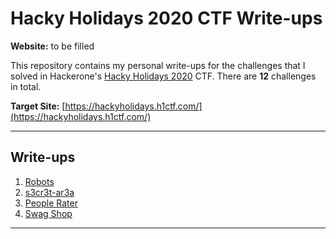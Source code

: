 # Hacky Holidays 2020 CTF Write-ups

**Website:** to be filled

This repository contains my personal write-ups for the challenges that I solved in Hackerone's [Hacky Holidays 2020](https://www.hackerone.com/blog/12-days-hacky-holidays-ctf) CTF. There are **12** challenges in total.

**Target Site:** [https://hackyholidays.h1ctf.com/](https://hackyholidays.h1ctf.com/)

----


## Write-ups
1. [Robots](robots.md)
2. [s3cr3t-ar3a](s3cr3t-ar3a.md)
3. [People Rater](people-rater.md)
4. [Swag Shop](swag-shop.md)

----

